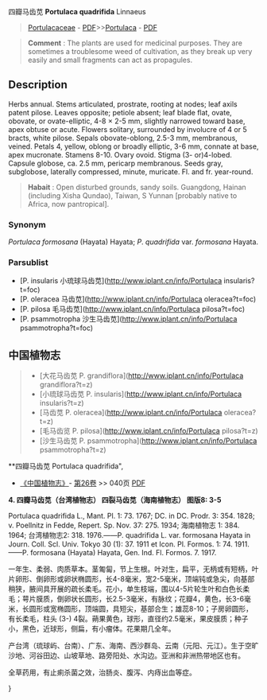 四瓣马齿苋 **Portulaca quadrifida** Linnaeus

> [Portulacaceae](http://www.iplant.cn/info/Portulacaceae?t=foc) - [PDF](http://www.iplant.cn/foc/pdf/Portulacaceae.pdf)>>[Portulaca](http://www.iplant.cn/info/Portulaca?t=foc) - [PDF](http://www.iplant.cn/foc/pdf/Portulaca.pdf)

> **Comment** : 
> The plants are used for medicinal purposes. They are sometimes a troublesome weed of cultivation, as they break up very easily and small fragments can act as propagules.

## Description

Herbs annual. Stems articulated, prostrate, rooting at nodes; leaf axils patent pilose. Leaves opposite; petiole absent; leaf blade flat, ovate, obovate, or ovate-elliptic, 4-8 × 2-5 mm, slightly narrowed toward base, apex obtuse or acute. Flowers solitary, surrounded by involucre of 4 or 5 bracts, white pilose. Sepals obovate-oblong, 2.5-3 mm, membranous, veined. Petals 4, yellow, oblong or broadly elliptic, 3-6 mm, connate at base, apex mucronate. Stamens 8-10. Ovary ovoid. Stigma (3- or)4-lobed. Capsule globose, ca. 2.5 mm, pericarp membranous. Seeds gray, subglobose, laterally compressed, minute, muricate. Fl. and fr. year-round.

> **Habait** : 
> Open disturbed grounds, sandy soils. Guangdong, Hainan (including Xisha Qundao), Taiwan, S Yunnan [probably native to Africa, now pantropical].

### Synonym
*Portulaca* *formosana* (Hayata) Hayata; *P*. *quadrifida* var. *formosana* Hayata.

### Parsublist

* [P.  insularis  小琉球马齿苋](http://www.iplant.cn/info/Portulaca insularis?t=foc)
* [P.  oleracea  马齿苋](http://www.iplant.cn/info/Portulaca oleracea?t=foc)
* [P.  pilosa  毛马齿苋](http://www.iplant.cn/info/Portulaca pilosa?t=foc)
* [P.  psammotropha  沙生马齿苋](http://www.iplant.cn/info/Portulaca psammotropha?t=foc)

## 中国植物志

> * [大花马齿苋  P.  grandiflora](http://www.iplant.cn/info/Portulaca grandiflora?t=z)
> * [小琉球马齿苋  P.  insularis](http://www.iplant.cn/info/Portulaca insularis?t=z)
> * [马齿苋  P.  oleracea](http://www.iplant.cn/info/Portulaca oleracea?t=z)
> * [毛马齿览  P.  pilosa](http://www.iplant.cn/info/Portulaca pilosa?t=z)
> * [沙生马齿苋  P.  psammotropha](http://www.iplant.cn/info/Portulaca psammotropha?t=z)

**四瓣马齿苋 Portulaca quadrifida",

* [《中国植物志》](http://www.iplant.cn/frps)- [第26卷](http://www.iplant.cn/frps/vol/26) >> 040页 [PDF](http://www.iplant.cn/frps/pdf/26/040.pdf)

**4. 四瓣马齿苋（台湾植物志） 四裂马齿苋（海南植物志） 图版8: 3-5**

Portulaca quadrifida L., Mant. Pl. 1: 73. 1767; DC. in DC. Prodr. 3: 354. 1828; v. Poellnitz in Fedde, Repert. Sp. Nov. 37: 275. 1934; 海南植物志 1: 384. 1964; 台湾植物志2: 318. 1976.——P. quadrifida L. var. formosana Hayata in Journ. Coll. Scl. Univ. Tokyo 30 (1): 37. 1911 et Icon. Pl. Formos. 1: 74. 1911.——P. formosana (Hayata) Hayata, Gen. Ind. Fl. Formos. 7. 1917.

一年生、柔弱、肉质草本。茎匍匐，节上生根。叶对生，扁平，无柄或有短柄，叶片卵形、倒卵形或卵状椭圆形，长4-8毫米，宽2-5毫米，顶端钝或急尖，向基部稍狭，腋间具开展的疏长柔毛。花小，单生枝端，围以4-5片轮生叶和白色长柔毛；萼片膜质，倒卵状长圆形，长2.5-3毫米，有脉纹；花瓣4，黄色，长3-6毫米，长圆形或宽椭圆形，顶端圆，具短尖，基部合生；雄蕊8-10；子房卵圆形，有长柔毛，柱头 (3-) 4裂。蒴果黄色，球形，直径约2.5毫米，果皮膜质；种子小，黑色，近球形，侧扁，有小瘤体。花果期几全年。

产台湾（琉球屿、台南）、广东、海南、西沙群岛、云南（元阳、元江）。生于空旷沙地、河谷田边、山坡草地、路旁阳处、水沟边。亚洲和非洲热带地区也有。

全草药用，有止痢杀菌之效，治肠炎、腹泻、内痔出血等症。

}
